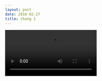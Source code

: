 ```yaml
---
layout: post
date: 2016-02-27
title: chang 1
---
```

![layout borken by border-boxing](/images/before1.mov)